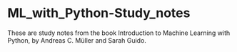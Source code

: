 # ML_with_Python-Study_notes
These are study notes from the book Introduction to Machine Learning with Python, by Andreas C. Müller and Sarah Guido.
